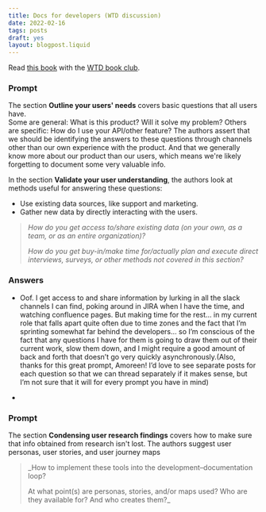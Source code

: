 ```yaml
---
title: Docs for developers (WTD discussion)
date: 2022-02-16
tags: posts
draft: yes
layout: blogpost.liquid
---
```


Read [this book](/blog/vault/dfd) with the [WTD book club](https://www.writethedocs.org/book-club/).

### Prompt

The section **Outline your users' needs** covers basic questions that all users have.  
Some are general: What is this product? Will it solve my problem?   Others are specific: How do I use your API/other feature? The authors assert that we should be identifying the answers to these questions through channels other than our own experience with the product. And that we generally know more about our product than our users, which means we're likely forgetting to document some very valuable info.

In the section **Validate your user understanding**, the authors look at methods useful for answering these questions:  

-   Use existing data sources, like support and marketing.
-   Gather new data by directly interacting with the users.

> _How do you get access to/share existing data (on your own, as a team, or as an entire organization)?_
> 
> _How do you get buy-in/make time for/actually plan and execute direct interviews, surveys, or other methods not covered in this section?_

### Answers

* Oof. I get access to and share information by lurking in all the slack channels I can find, poking around in JIRA when I have the time, and watching confluence pages. But making time for the rest… in my current role that falls apart quite often due to time zones and the fact that I’m sprinting somewhat far behind the developers… so I’m conscious of the fact that any questions I have for them is going to draw them out of their current work, slow them down, and I might require a good amount of back and forth that doesn’t go very quickly asynchronously.(Also, thanks for this great prompt, Amoreen! I’d love to see separate posts for each question so that we can thread separately if it makes sense, but I’m not sure that it will for every prompt you have in mind)

* 

### Prompt

The section **Condensing user research findings** covers how to make sure that info obtained from research isn't lost. The authors suggest user personas, user stories, and user journey maps

> _How to implement these tools into the development–documentation loop? 
> 
> At what point(s) are personas, stories, and/or maps used? Who are they available for? And who creates them?_ 